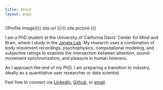```yaml
---
title: About
layout: page
---
```

![Profile Image]({{ site.url }}/{{ site.picture }})

I am a PhD student at the University of California Davis' Center for Mind and Brain, where I study in the [Janata Lab](https://atonal.ucdavis.edu). My research uses a combination of body movement recordings, psychophysics, computational modeling, and subjective ratings to examine the intersection between attention, sound-movement synchronization, and pleasure in human listeners.

As I approach the end of my PhD, I am preparing a transition to industry, ideally as a quantitative user researcher or data scientist.

Feel free to connect via [LinkedIn](https://linkedin.com/in/bkhurley/), [Github](https://github.com/bkhurley), or [email](hurley.brian@gmail.com).
